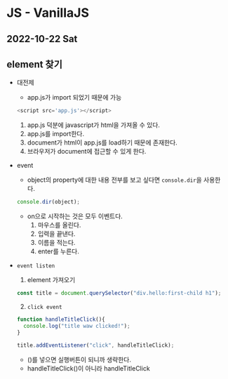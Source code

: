 # JS - VanillaJS
## 2022-10-22 Sat

## element 찾기

* 대전제
  - app.js가 import 되었기 때문에 가능
  ```javascript
  <script src='app.js'></script>
  ```
    1. app.js 덕분에 javascript가 html을 가져올 수 있다.
    2. app.js를 import한다.
    3. document가 html이 app.js를 load하기 때문에 존재한다.
    4. 브라우저가 document에 접근할 수 있게 한다.

* event
  - object의 property에 대한 내용 전부를 보고 싶다면 `console.dir`을 사용한다.
  ```javascript
  console.dir(object);
  ```
  - on으로 시작하는 것은 모두 이벤트다.
    1. 마우스를 올린다.
    2. 입력을 끝낸다.
    3. 이름을 적는다.
    4. enter를 누른다.
 
* `event listen`
  1. element 가져오기
  ```javascript
  const title = document.querySelector("div.hello:first-child h1");
  ```
  2. `click event`
  ```javascript
  function handleTitleClick(){
    console.log("title waw clicked!");
  }

  title.addEventListener("click", handleTitleClick);
  ```
   - ()를 넣으면 실행버튼이 되니까 생략한다.
   - handleTitleClick()이 아니라 handleTitleClick
